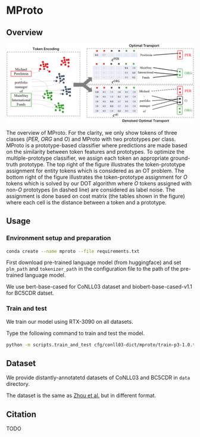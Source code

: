# MProto

## Overview

![Overview](doc/main.png "")

The overview of MProto. For the clarity, we only show tokens of three classes (*PER*, *ORG* and *O*) and MProto with two prototypes per class. MProto is a prototype-based classifier where predictions are made based on the similarity between token features and prototypes. To optimize the multiple-prototype classifier, we assign each token an appropriate ground-truth prototype. The top right of the figure illustrates the token-prototype assignment for entity tokens which is considered as an OT problem. The bottom right of the figure illustrates the token-prototype assignment for *O* tokens which is solved by our DOT algorithm where *O* tokens assigned with non-*O* prototypes (in dashed line) are considered as label noise. The assignment is done based on cost matrix (the tables shown in the figure) where each cell is the distance between a token and a prototype.

## Usage

### Environment setup and preparation

```bash
conda create --name mproto --file requirements.txt
```

First download pre-trained language model (from huggingface) and
set `plm_path` and `tokenizer_path` in the configuration file to the path of the pre-trained language model.

We use bert-base-cased for CoNLL03 dataset and biobert-base-cased-v1.1 for BC5CDR datset.

### Train and test

We train our model using RTX-3090 on all datasets.

Type the following command to train and test the model.

```bash
python -m scripts.train_and_test cfg/conll03-dict/mproto/train-p3-1.0.toml
```

## Dataset

We provide distantly-annotatetd datasets of CoNLL03 and BC5CDR in `data` directory.

The dataset is the same as [Zhou et al.](https://github.com/kangISU/Conf-MPU-DS-NER) but in different format.

## Citation

TODO
